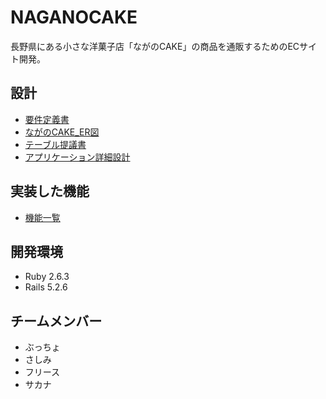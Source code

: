 # NAGANOCAKE  
長野県にある小さな洋菓子店「ながのCAKE」の商品を通販するためのECサイト開発。  
## 設計  
- [要件定義書](https://github.com/webcamp-nisaisa/webcamp-naganocake/files/7592692/default.pdf)  
- [ながのCAKE_ER図](https://github.com/webcamp-nisaisa/webcamp-naganocake/files/7592702/CAKE_ER.drawio.pdf)  
- [テーブル提議書](https://github.com/webcamp-nisaisa/webcamp-naganocake/files/7592714/DWCCOMMIT_._._.xlsx)  
- [アプリケーション詳細設計](https://github.com/webcamp-nisaisa/webcamp-naganocake/files/7592715/DWCCOMMIT_._._.xlsx)  
## 実装した機能  
- [機能一覧](https://github.com/webcamp-nisaisa/webcamp-naganocake/files/7592720/ACFrOgAeGbvi_aDEOC3FCdkdkIvGJyNyL3lmxKA0gFenXm99kENmZDuKtmo_lBCSZ68JGslz4lMjQtHzNszO4RvFk4Q2ejJU6Xh8m9GIl8Rm-jf8I3MXT_BNhw40JPpI022MrbKn9cgpV24rKxjB.pdf)

## 開発環境  
- Ruby 2.6.3  
- Rails 5.2.6  
## チームメンバー  
- ぶっちょ
- さしみ
- フリース
- サカナ
